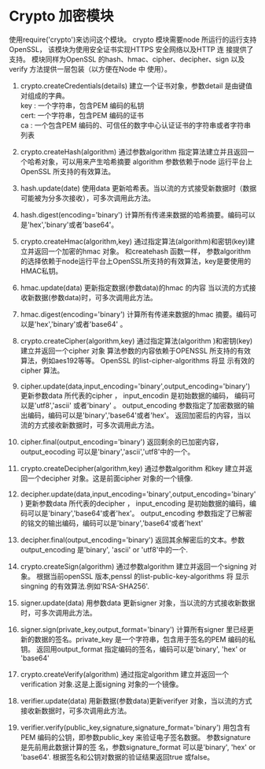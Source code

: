 # Crypto 加密模块
使用require('crypto')来访问这个模块。
crypto 模块需要node 所运行的运行支持OpenSSL，
该模块为使用安全证书实现HTTPS 安全网络以及HTTP 连 接提供了支持。
模块同样为OpenSSL 的hash、hmac、cipher、decipher、sign 
以及verify 方法提供一层包装（以方便在Node 中 使用）。

1. crypto.createCredentials(details)
    建立一个证书对象，参数detail 是由键值对组成的字典。   
    key : 一个字符串，包含PEM 编码的私钥    
    cert: 一个字符串，包含PEM 编码的证书    
    ca : 一个包含PEM 编码的、可信任的数字中心认证证书的字符串或者字符串列表

2. crypto.createHash(algorithm)
    通过参数algorithm 指定算法建立并且返回一个哈希对象，可以用来产生哈希摘要
    algorithm 参数依赖于node 运行平台上OpenSSL 所支持的有效算法。
   
3. hash.update(date)
   使用data 更新哈希表。当以流的方式接受新数据时（数据可能被为分多次接收），可多次调用此方法。 

4. hash.digest(encoding='binary')
    计算所有传递来数据的哈希摘要。编码可以是'hex','binary'或者'base64'。
    
5. crypto.createHmac(algorithm,key)
    通过指定算法(algorithm)和密钥(key)建立并返回一个加密的hmac 对象。 
    和createhash 函数一样，
    参数algorithm的选择依赖于node运行平台上OpenSSL所支持的有效算法，key是要使用的HMAC私钥。
6. hmac.update(data)
    更新指定数据(参数data)的hmac 的内容
    当以流的方式接收新数据(参数data)时，可多次调用此方法。

7. hmac.digest(encoding='binary')
   计算所有传递来数据的hmac 摘要。编码可以是'hex','binary'或者'base64' 。 

8. crypto.createCipher(algorithm,key)
    通过指定算法(algorithm )和密钥(key)建立并返回一个cipher 对象 算法参数的内容依赖于OPENSSL 所支持的有效算法，例如aes192等等。
    OpenSSL 的list-cipher-algorithms 将显 示有效的cipher 算法。

9. cipher.update(data,input_encoding='binary',output_encoding='binary')
   更新参数data 所代表的cipher ， 
   input_encodin 是初始数据的编码， 
   编码可以是'utf8','ascii' 或者'binary' 。 
   output_encoding 参数指定了加密数据的输出编码，编码可以是'binary','base64'或者'hex'。 
   返回加密后的内容，当以流的方式接收新数据时，可多次调用此方法。 

10. cipher.final(output_encoding='binary')
    返回剩余的已加密内容，output_eocoding 可以是'binary','ascii','utf8'中的一个。
    
11. crypto.createDecipher(algorithm,key)
    通过参数algorithm 和key 建立并返回一个decipher 对象。这是前面cipher 对象的一个镜像.

12. decipher.update(data,input_encoding='binary',output_encoding='binary')
    更新参数data 所代表的decipher ，
    input_encoding 是初始数据的编码，编码可以是'binary','base64'或者'hex'。
    output_encoding 参数指定了已解密的铭文的输出编码，编码可以是'binary','base64'或者'hext'

13. decipher.final(output_encoding='binary')
    返回其余解密后的文本。参数output_encoding 是'binary', 'ascii' or 'utf8'中的一个.
    
14. crypto.createSign(algorithm)
    通过参数algorithm 建立并返回一个signing 对象。
    根据当前openSSL 版本,penssl 的list-public-key-algorithms 将 显示singning 的有效算法.例如'RSA-SHA256'.

15. signer.update(data)
    用参数data 更新signer 对象，当以流的方式接收新数据时，可多次调用此方法。

16. signer.sign(private_key,output_format='binary')
    计算所有signer 里已经更新的数据的签名。private_key 是一个字符串，包含用于签名的PEM 编码的私钥。
    返回用output_format 指定编码的签名，编码可以是'binary', 'hex' or 'base64'

17. crypto.createVerify(algorithm)
    通过指定algorithm 建立并返回一个verification 对象.这是上面signing 对象的一个镜像。

18. verifier.update(data)
    用新数据(参数data)更新verifyer 对象，当以流的方式接收新数据时，可多次调用此方法。

19. verifier.verify(public_key,signature,signature_format='binary')
    用包含有PEM 编码的公钥，即参数public_key 来验证电子签名数据。
    参数signature 是先前用此数据计算的签 名，参数signature_format 可以是'binary', 'hex' or 'base64'. 
    根据签名和公钥对数据的验证结果返回true 或false。










































